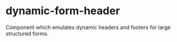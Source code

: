 # dynamic-form-header
Component which emulates dynamic headers and footers for large structured forms.
